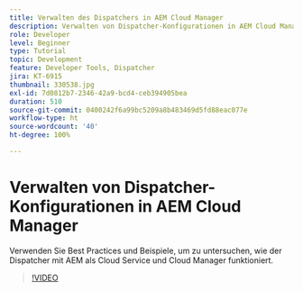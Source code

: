```yaml
---
title: Verwalten des Dispatchers in AEM Cloud Manager
description: Verwalten von Dispatcher-Konfigurationen in AEM Cloud Manager.
role: Developer
level: Beginner
type: Tutorial
topic: Development
feature: Developer Tools, Dispatcher
jira: KT-6915
thumbnail: 330538.jpg
exl-id: 7d0812b7-2346-42a9-bcd4-ceb394905bea
duration: 510
source-git-commit: 0400242f6a99bc5209a8b483469d5fd88eac077e
workflow-type: ht
source-wordcount: '40'
ht-degree: 100%

---
```


# Verwalten von Dispatcher-Konfigurationen in AEM Cloud Manager

Verwenden Sie Best Practices und Beispiele, um zu untersuchen, wie der Dispatcher mit AEM als Cloud Service und Cloud Manager funktioniert.

>[!VIDEO](https://video.tv.adobe.com/v/330538?quality=12&learn=on)
